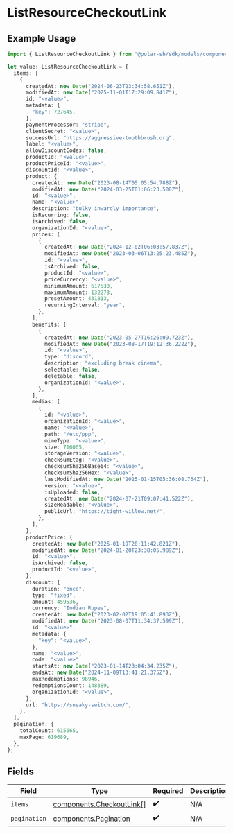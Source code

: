 # ListResourceCheckoutLink

## Example Usage

```typescript
import { ListResourceCheckoutLink } from "@polar-sh/sdk/models/components/listresourcecheckoutlink.js";

let value: ListResourceCheckoutLink = {
  items: [
    {
      createdAt: new Date("2024-06-23T23:34:58.651Z"),
      modifiedAt: new Date("2025-11-01T17:29:09.841Z"),
      id: "<value>",
      metadata: {
        "key": 727645,
      },
      paymentProcessor: "stripe",
      clientSecret: "<value>",
      successUrl: "https://aggressive-toothbrush.org",
      label: "<value>",
      allowDiscountCodes: false,
      productId: "<value>",
      productPriceId: "<value>",
      discountId: "<value>",
      product: {
        createdAt: new Date("2023-08-14T05:05:54.788Z"),
        modifiedAt: new Date("2024-03-25T01:06:23.500Z"),
        id: "<value>",
        name: "<value>",
        description: "bulky inwardly importance",
        isRecurring: false,
        isArchived: false,
        organizationId: "<value>",
        prices: [
          {
            createdAt: new Date("2024-12-02T06:03:57.837Z"),
            modifiedAt: new Date("2023-03-06T13:25:23.485Z"),
            id: "<value>",
            isArchived: false,
            productId: "<value>",
            priceCurrency: "<value>",
            minimumAmount: 617530,
            maximumAmount: 132273,
            presetAmount: 431813,
            recurringInterval: "year",
          },
        ],
        benefits: [
          {
            createdAt: new Date("2023-05-27T16:26:09.723Z"),
            modifiedAt: new Date("2023-08-17T19:12:36.222Z"),
            id: "<value>",
            type: "discord",
            description: "excluding break cinema",
            selectable: false,
            deletable: false,
            organizationId: "<value>",
          },
        ],
        medias: [
          {
            id: "<value>",
            organizationId: "<value>",
            name: "<value>",
            path: "/etc/ppp",
            mimeType: "<value>",
            size: 716005,
            storageVersion: "<value>",
            checksumEtag: "<value>",
            checksumSha256Base64: "<value>",
            checksumSha256Hex: "<value>",
            lastModifiedAt: new Date("2025-01-15T05:36:08.764Z"),
            version: "<value>",
            isUploaded: false,
            createdAt: new Date("2024-07-21T09:07:41.522Z"),
            sizeReadable: "<value>",
            publicUrl: "https://tight-willow.net/",
          },
        ],
      },
      productPrice: {
        createdAt: new Date("2025-01-19T20:11:42.821Z"),
        modifiedAt: new Date("2024-01-20T23:38:05.989Z"),
        id: "<value>",
        isArchived: false,
        productId: "<value>",
      },
      discount: {
        duration: "once",
        type: "fixed",
        amount: 459536,
        currency: "Indian Rupee",
        createdAt: new Date("2023-02-02T19:05:41.893Z"),
        modifiedAt: new Date("2023-08-07T11:34:37.599Z"),
        id: "<value>",
        metadata: {
          "key": "<value>",
        },
        name: "<value>",
        code: "<value>",
        startsAt: new Date("2023-01-14T23:04:34.235Z"),
        endsAt: new Date("2024-11-09T13:41:21.375Z"),
        maxRedemptions: 98946,
        redemptionsCount: 148389,
        organizationId: "<value>",
      },
      url: "https://sneaky-switch.com/",
    },
  ],
  pagination: {
    totalCount: 615665,
    maxPage: 619689,
  },
};
```

## Fields

| Field                                                                | Type                                                                 | Required                                                             | Description                                                          |
| -------------------------------------------------------------------- | -------------------------------------------------------------------- | -------------------------------------------------------------------- | -------------------------------------------------------------------- |
| `items`                                                              | [components.CheckoutLink](../../models/components/checkoutlink.md)[] | :heavy_check_mark:                                                   | N/A                                                                  |
| `pagination`                                                         | [components.Pagination](../../models/components/pagination.md)       | :heavy_check_mark:                                                   | N/A                                                                  |